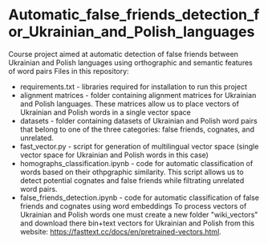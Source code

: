 # Automatic_false_friends_detection_for_Ukrainian_and_Polish_languages

Course project aimed at automatic detection of false friends between Ukrainian and Polish languages using orthographic and semantic features of word pairs
Files in this repository:
* requirements.txt - libraries required for installation to run this project
* alignment matrices - folder containing alignment matrices for Ukrainian and Polish languages. These matrices allow us to place vectors of Ukrainian and Polish words in a single vector space
* datasets - folder containing datasets of Ukrainian and Polish word pairs that belong to one of the three categories: false friends, cognates, and unrelated.
* fast_vector.py - script for generation of multilingual vector space (single vector space for Ukrainian and Polish words in this case)
* homographs_classification.ipynb - code for automatic classification of words based on their othpgraphic similarity. This script allows us to detect potential cognates and false friends while filtrating unrelated word pairs.
* false_friends_detection.ipynb - code for automatic classification of false friends and cognates using word embeddings
To process vectors of Ukrainian and Polish words one must create a new folder "wiki_vectors" and download there bin+text vectors for Ukrainian and Polish from this website: https://fasttext.cc/docs/en/pretrained-vectors.html. 
